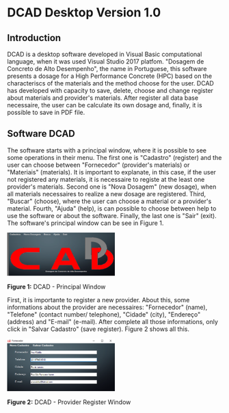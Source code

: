 # DCAD Desktop Version 1.0

## Introduction

DCAD is a desktop software developed in Visual Basic computational language, when it was used Visual Studio 2017 platfom. "Dosagem de Concreto de Alto Desempenho", the name in Portuguese, this software presents a dosage for a High Performance Concrete (HPC) based on the characteriscs of the materials and the method choose for the user. DCAD has developed with capacity to save, delete, choose and change register about materials and provider's materials. After register all data base necessaire, the user can be calculate its own dosage and, finally, it is possible to save in PDF file.

## Software DCAD

The software starts with a principal window, where it is possible to see some operations in their menu. The  first one is "Cadastro" (register) and the user can choose between "Fornecedor" (provider's materials) or "Materiais" (materials). It is important to explanate, in this case, if the user not registered any materials, it is necessaire to registe at the least one provider's materials. Second one is "Nova Dosagem" (new dosage), when all materials necessaires to realize a new dosage are registered. Third, "Buscar" (choose), where the user can choose a material or a provider's material. Fourth, "Ajuda" (help), is can possible to choose between help to use the software or about the software. Finally, the last one is "Sair" (exit). The software's principal window can be see in Figure 1.

<div>
<img src="Figures/DCAD_Principal.png" width="50%">
</div>
<p>
 <b>Figure 1:</b> DCAD - Principal Window
</p>

First, it is importante to register a new provider. About this, some informations about the provider are necessaires: "Fornecedor" (name), "Telefone" (contact number/ telephone), "Cidade" (city), "Endereço" (address) and "E-mail" (e-mail). After complete all those informations, only click in "Salvar Cadastro" (save register). Figure 2 shows all this.

<div>
<img src="Figures/DCAD_Provider.png" width="50%">
</div>
<p>
 <b>Figure 2:</b> DCAD - Provider Register Window
</p>
